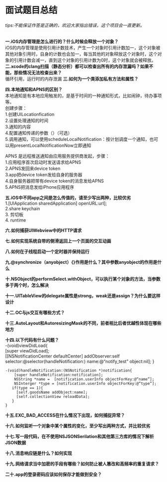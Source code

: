 # 面试题目总结
###### tips:不能保证作答是正确的，欢迎大家指出错误，这个项目会一直更新。

**一.iOS内存管理是怎么进行的？什么时候会释放一个对象？**  
iOS的内存管理是使用引用计数技术，产生一个对象时引用计数加一，这个对象被其他对象引用时，自身的计数也会加一，每当其他的对象释放这个对象时，这个对象的引用计数会减一，直到这个对象的引用计数为0时，这个对象就会被释放。
**二.xcode的clang扫描（静态分析）都可以检查出所有的内存泄漏吗？如果不能，那些情况无法检查出来？**  
循环引用，运行时的内存泄漏
**三.如何为一个类添加私有方法和属性？**

**四.本地通知和APNS的区别？**  
本地通知是有本地应用触发的，是基于时间的一种通知形式，比如闹钟，待办事项等。  
创建步骤：  
1.创建UILocationfication   
2.设置处理通知的时间   
3.通知的内容   
4.配置通知传递的参数（）（可选）   
5.调用通知，可以使用scheduleLocalNotification：按计划调度一个通知，也可以用presentLocalNotificationNow立即通知  

APNS 是远程推送通知由应用服务提供商发起，步骤：  
1.应用程序首次启动时发送请求给APNS  
2.APNS发回来device token  
3.app把device token发给自身的服务器  
4.自身服务器把带有device token的消息发给APNS  
5.APNS把消息发给iPhone应用程序

**五.iOS中不同app之间是怎么传值的，请至少写出两种，比较优劣**  
1.[UIApplication sharedApplication] openURL:url];  
2.share keychain  
3. 剪切板  
4. runtime

**六.如何捕获UIWebview中的HTTP请求**

**七.如何实现系统自带的侧滑返回上一个页面的交互动画**

**八.如何在子线程启动一个定时器并保持运行**

**九.@synchronize（anyobject）{}作用是什么？其中参数anyobject的作用是什么**

**十.NSObject的performSelect.withObject，可以执行某个对象的方法，当参数多于两个时，怎么解决**

**十一.UITableView的delegate属性是strong，weak还是assign？为什么要这样设计**

**十二.OC与js交互有哪些方式？**

**十三.AutoLayout和AutoresizingMask的不同，前者相比后者优越性体现在哪些地方**

**十四.以下代码有什么问题？**  
    -(void)viewDidLoad{  
        [super viewDidLoad];  
        [[NSNotificationCenter defaultCenter] addObserver:self selector:@selector(handleNotification:) name:@“notify_test” object:nil];
    }


    -(void)handleNotification:(NSNotification *)notification{  
        [super handleNotification:notification];  
        NSString *name =  [notification.userInfo objectForKey:@“name”];  
        NSInterger *type = [notification.userInfo objectForKey:@“type”];  
       if(type == 1){  
         [self.goodsName addObject:name];  
         [self.collectionView reloadData];  
       }
    }
**十五.EXC_BAD_ACCESS在什么情况下出现，如何捕捉异常？**

**十六.如何监听一个对象中某个属性的变化，至少写出两种方式，并比较优劣**

**十七.写一段代码，在不使用NSJSONSerilation和其他第三方库的情况下解析JSON数据**

**十八.消息响应链是什么？如何实现**

**十九.网络请求当中加密的手段有哪些？如何防止被人篡改和高频率的重复请求？**

**二十.app的登录密码应该如何保存才能做到安全？**

